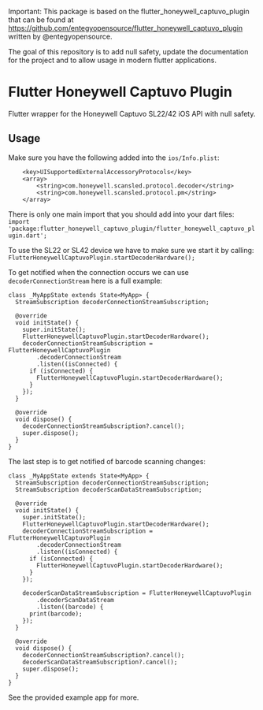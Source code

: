 Important: This package is based on the flutter_honeywell_captuvo_plugin that can be found at https://github.com/entegyopensource/flutter_honeywell_captuvo_plugin written by @entegyopensource.

The goal of this repository is to add null safety, update the documentation for the project and to allow usage in modern flutter applications.

# Flutter Honeywell Captuvo Plugin
Flutter wrapper for the Honeywell Captuvo SL22/42 iOS API with null safety.

## Usage

Make sure you have the following added into the `ios/Info.plist`:
```
	<key>UISupportedExternalAccessoryProtocols</key>
	<array>
		<string>com.honeywell.scansled.protocol.decoder</string>
		<string>com.honeywell.scansled.protocol.pm</string>
	</array>
```

There is only one main import that you should add into your dart files:
`import 'package:flutter_honeywell_captuvo_plugin/flutter_honeywell_captuvo_plugin.dart';`

To use the SL22 or SL42 device we have to make sure we start it by calling:
`FlutterHoneywellCaptuvoPlugin.startDecoderHardware();`

To get notified when the connection occurs we can use `decoderConnectionStream` here is a full example:
```
class _MyAppState extends State<MyApp> {
  StreamSubscription decoderConnectionStreamSubscription;

  @override
  void initState() {
    super.initState();
    FlutterHoneywellCaptuvoPlugin.startDecoderHardware();
    decoderConnectionStreamSubscription = FlutterHoneywellCaptuvoPlugin
        .decoderConnectionStream
        .listen((isConnected) {
      if (isConnected) {
        FlutterHoneywellCaptuvoPlugin.startDecoderHardware();
      }
    });
  }

  @override
  void dispose() {
    decoderConnectionStreamSubscription?.cancel();
    super.dispose();
  }
}
```

The last step is to get notified of barcode scanning changes:
```
class _MyAppState extends State<MyApp> {
  StreamSubscription decoderConnectionStreamSubscription;
  StreamSubscription decoderScanDataStreamSubscription;

  @override
  void initState() {
    super.initState();
    FlutterHoneywellCaptuvoPlugin.startDecoderHardware();
    decoderConnectionStreamSubscription = FlutterHoneywellCaptuvoPlugin
        .decoderConnectionStream
        .listen((isConnected) {
      if (isConnected) {
        FlutterHoneywellCaptuvoPlugin.startDecoderHardware();
      }
    });

    decoderScanDataStreamSubscription = FlutterHoneywellCaptuvoPlugin
        .decoderScanDataStream
        .listen((barcode) {
      print(barcode);
    });
  }

  @override
  void dispose() {
    decoderConnectionStreamSubscription?.cancel();
    decoderScanDataStreamSubscription?.cancel();
    super.dispose();
  }
}
```

See the provided example app for more.
